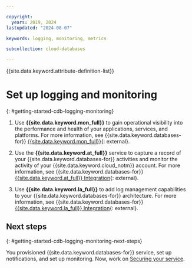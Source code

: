 ```yaml
---

copyright:
  years: 2019, 2024
lastupdated: "2024-08-07"

keywords: logging, monitoring, metrics

subcollection: cloud-databases

---
```


{{site.data.keyword.attribute-definition-list}}

# Set up logging and monitoring
{: #getting-started-cdb-logging-monitoring}

1. Use **{{site.data.keyword.mon_full}}** to gain operational visibility into the performance and health of your applications, services, and platforms. For more information, see {{site.data.keyword.databases-for}} [{{site.data.keyword.mon_full}}](/docs/cloud-databases?topic=cloud-databases-sysdig-monitor){: external}.

1. Use the **{{site.data.keyword.at_full}}** service to capture a record of your {{site.data.keyword.databases-for}} activities and monitor the activity of your {{site.data.keyword.cloud_notm}} account. For more information, see {{site.data.keyword.databases-for}} [{{site.data.keyword.at_full}} Integration](/docs/cloud-databases?topic=cloud-databases-activity-tracker){: external}.

1. Use **{{site.data.keyword.la_full}}** to add log management capabilities to your {{site.data.keyword.databases-for}} architecture. For more information, see {{site.data.keyword.databases-for}} [{{site.data.keyword.la_full}} Integration](/docs/cloud-databases?topic=cloud-databases-logging){: external}.

## Next steps
{: #getting-started-cdb-logging-monitoring-next-steps}

You provisioned {{site.data.keyword.databases-for}} service, set up notifications, and set up monitoring. Now, work on [Securing your service](/docs/cloud-databases?topic=cloud-databases-cdb-secure-service).
